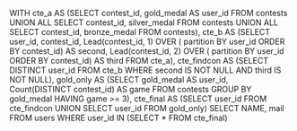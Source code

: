 WITH cte_a
     AS (SELECT contest_id,
                gold_medal AS user_id
         FROM   contests
         UNION ALL
         SELECT contest_id,
                silver_medal
         FROM   contests
         UNION ALL
         SELECT contest_id,
                bronze_medal
         FROM   contests),
     cte_b
     AS (SELECT user_id,
                contest_id,
                Lead(contest_id, 1)
                  OVER (
                    partition BY user_id
                    ORDER BY contest_id) AS second,
                Lead(contest_id, 2)
                  OVER (
                    partition BY user_id
                    ORDER BY contest_id) AS third
         FROM   cte_a),
     cte_findcon
     AS (SELECT DISTINCT user_id
         FROM   cte_b
         WHERE  second IS NOT NULL
                AND third IS NOT NULL),
     gold_only
     AS (SELECT gold_medal                 AS user_id,
                Count(DISTINCT contest_id) AS game
         FROM   contests
         GROUP  BY gold_medal
         HAVING game >= 3), 
     cte_final
     AS (SELECT user_id
         FROM   cte_findcon
         UNION
         SELECT user_id
         FROM   gold_only)
SELECT NAME,
       mail
FROM   users
WHERE  user_id IN (SELECT *
                   FROM   cte_final) 
